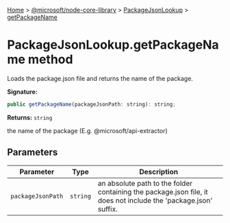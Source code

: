 [Home](./index) &gt; [@microsoft/node-core-library](node-core-library.md) &gt; [PackageJsonLookup](node-core-library.packagejsonlookup.md) &gt; [getPackageName](node-core-library.packagejsonlookup.getpackagename.md)

# PackageJsonLookup.getPackageName method

Loads the package.json file and returns the name of the package.

**Signature:**
```javascript
public getPackageName(packageJsonPath: string): string;
```
**Returns:** `string`

the name of the package (E.g. @microsoft/api-extractor)

## Parameters

|  Parameter | Type | Description |
|  --- | --- | --- |
|  `packageJsonPath` | `string` | an absolute path to the folder containing the package.json file, it does not include the 'package.json' suffix. |

